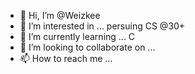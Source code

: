 - 👋 Hi, I’m @Weizkee
- 👀 I’m interested in ... persuing CS @30+
- 🌱 I’m currently learning ... C
- 💞️ I’m looking to collaborate on ...
- 📫 How to reach me ...

<!---
Weizkee/Weizkee is a ✨ special ✨ repository because its `README.md` (this file) appears on your GitHub profile.
You can click the Preview link to take a look at your changes.
--->
